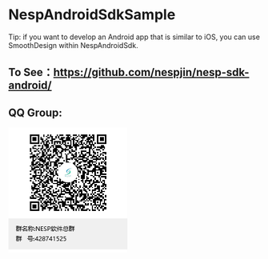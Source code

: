 # NespAndroidSdkSample

Tip: if you want to develop an Android app that is similar to iOS, you can use SmoothDesign within NespAndroidSdk.



## To See：https://github.com/nespjin/nesp-sdk-android/



## QQ Group: 

<img src="./doc/img/QQGroup.png" />